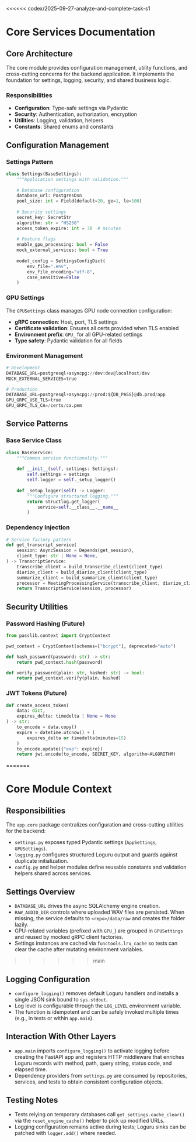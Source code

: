 <<<<<< codex/2025-09-27-analyze-and-complete-task-s1
# Core Services Documentation

## Core Architecture
The core module provides configuration management, utility functions, and cross-cutting concerns for the backend application. It implements the foundation for settings, logging, security, and shared business logic.

### Responsibilities
- **Configuration**: Type-safe settings via Pydantic
- **Security**: Authentication, authorization, encryption
- **Utilities**: Logging, validation, helpers
- **Constants**: Shared enums and constants

## Configuration Management

### Settings Pattern
```python
class Settings(BaseSettings):
    """Application settings with validation."""
    
    # Database configuration
    database_url: PostgresDsn
    pool_size: int = Field(default=20, ge=1, le=100)
    
    # Security settings
    secret_key: SecretStr
    algorithm: str = "HS256"
    access_token_expire: int = 30  # minutes
    
    # Feature flags
    enable_gpu_processing: bool = False
    mock_external_services: bool = True
    
    model_config = SettingsConfigDict(
        env_file=".env",
        env_file_encoding="utf-8",
        case_sensitive=False
    )
```

### GPU Settings
The `GPUSettings` class manages GPU node connection configuration:
- **gRPC connection**: Host, port, TLS settings
- **Certificate validation**: Ensures all certs provided when TLS enabled
- **Environment prefix**: `GPU_` for all GPU-related settings
- **Type safety**: Pydantic validation for all fields

### Environment Management
```python
# Development
DATABASE_URL=postgresql+asyncpg://dev:dev@localhost/dev
MOCK_EXTERNAL_SERVICES=true

# Production
DATABASE_URL=postgresql+asyncpg://prod:${DB_PASS}@db.prod/app
GPU_GRPC_USE_TLS=true
GPU_GRPC_TLS_CA=/certs/ca.pem
```

## Service Patterns

### Base Service Class
```python
class BaseService:
    """Common service functionality."""
    
    def __init__(self, settings: Settings):
        self.settings = settings
        self.logger = self._setup_logger()
    
    def _setup_logger(self) -> Logger:
        """Configure structured logging."""
        return structlog.get_logger(
            service=self.__class__.__name__
        )
```

### Dependency Injection
```python
# Service factory pattern
def get_transcript_service(
    session: AsyncSession = Depends(get_session),
    client_type: str | None = None,
) -> TranscriptService:
    transcribe_client = build_transcribe_client(client_type)
    diarize_client = build_diarize_client(client_type)
    summarize_client = build_summarize_client(client_type)
    processor = MeetingProcessingService(transcribe_client, diarize_client, summarize_client)
    return TranscriptService(session, processor)
```

## Security Utilities

### Password Hashing (Future)
```python
from passlib.context import CryptContext

pwd_context = CryptContext(schemes=["bcrypt"], deprecated="auto")

def hash_password(password: str) -> str:
    return pwd_context.hash(password)

def verify_password(plain: str, hashed: str) -> bool:
    return pwd_context.verify(plain, hashed)
```

### JWT Tokens (Future)
```python
def create_access_token(
    data: dict,
    expires_delta: timedelta | None = None
) -> str:
    to_encode = data.copy()
    expire = datetime.utcnow() + (
        expires_delta or timedelta(minutes=15)
    )
    to_encode.update({"exp": expire})
    return jwt.encode(to_encode, SECRET_KEY, algorithm=ALGORITHM)
```
=======
# Core Module Context

## Responsibilities
The `app.core` package centralizes configuration and cross-cutting utilities
for the backend:
- `settings.py` exposes typed Pydantic settings (`AppSettings`, `GPUSettings`).
- `logging.py` configures structured Loguru output and guards against
  duplicate initialization.
- `config.py` and helper modules define reusable constants and validation
  helpers shared across services.

## Settings Overview
- `DATABASE_URL` drives the async SQLAlchemy engine creation.
- `RAW_AUDIO_DIR` controls where uploaded WAV files are persisted. When missing,
  the service defaults to `<repo>/data/raw` and creates the folder lazily.
- GPU-related variables (prefixed with `GPU_`) are grouped in `GPUSettings`
  and reused by mocked gRPC client factories.
- Settings instances are cached via `functools.lru_cache` so tests can clear the
  cache after mutating environment variables.
>>>>>> main

## Logging Configuration
- `configure_logging()` removes default Loguru handlers and installs a single
  JSON sink bound to `sys.stdout`.
- Log level is configurable through the `LOG_LEVEL` environment variable.
- The function is idempotent and can be safely invoked multiple times (e.g., in
  tests or within `app.main`).

## Interaction With Other Layers
- `app.main` imports `configure_logging()` to activate logging before creating
  the FastAPI app and registers HTTP middleware that enriches Loguru records with
  method, path, query string, status code, and elapsed time.
- Dependency providers from `settings.py` are consumed by repositories,
  services, and tests to obtain consistent configuration objects.

## Testing Notes
- Tests relying on temporary databases call `get_settings.cache_clear()` via the
  `reset_engine_cache()` helper to pick up modified URLs.
- Logging configuration remains active during tests; Loguru sinks can be patched
  with `logger.add()` where needed.
